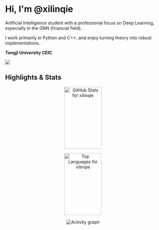 # Hi, I'm @xilinqie

Artificial Intelligence student with a professional focus on Deep Learning, especially in the GNN (financial field). 

I work primarily in Python and C++, and enjoy turning theory into robust implementations.

**Tongji University CEIC**

![](https://komarev.com/ghpvc/?username=xilinqie&label=PROFILE+VIEWS)

## Highlights & Stats

<div align="center">

  <!-- GitHub Stats -->
  <img
    src="https://github-readme-stats.vercel.app/api?username=xilinqie&show_icons=true&theme=tokyonight&count_private=true"
    alt="GitHub Stats for xilinqie"
    style="width: 49%; height: 200px"
  />

  <!-- Top Languages -->
  <img
    src="https://github-readme-stats.vercel.app/api/top-langs/?username=xilinqie&theme=tokyonight&layout=compact"
    alt="Top Languages for xilinqie"
    style="width: 49%; height: 200px"
  />

  <!-- Activity Graph -->
  <img
    src="https://github-readme-activity-graph.vercel.app/graph?username=xilinqie&theme=xcode&hide_border=true"
    alt="Activity graph"
  />

</div>


<!-- If you'd like to add socials or projects, we can include links here. -->
